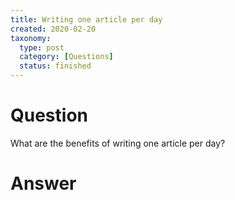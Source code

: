 ```yaml
---
title: Writing one article per day
created: 2020-02-20
taxonomy:
  type: post
  category: [Questions]
  status: finished
---
```


# Question
What are the benefits of writing one article per day?

# Answer
